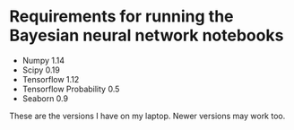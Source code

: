 # Requirements for running the Bayesian neural network notebooks

* Numpy 1.14
* Scipy 0.19
* Tensorflow 1.12
* Tensorflow Probability 0.5
* Seaborn 0.9

These are the versions I have on my laptop. Newer versions may work too.